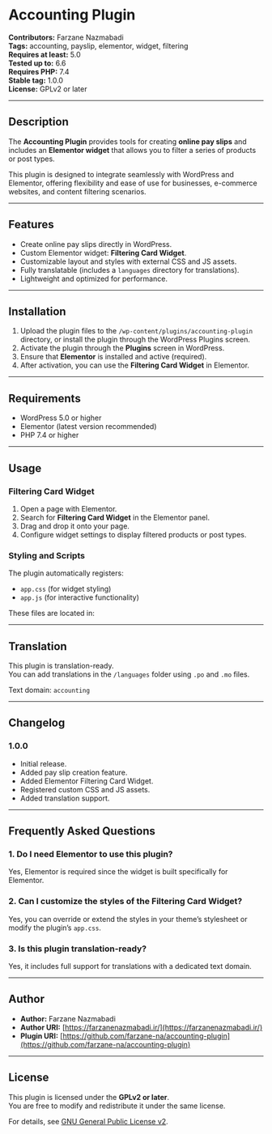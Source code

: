 # Accounting Plugin

**Contributors:** Farzane Nazmabadi  
**Tags:** accounting, payslip, elementor, widget, filtering  
**Requires at least:** 5.0  
**Tested up to:** 6.6  
**Requires PHP:** 7.4  
**Stable tag:** 1.0.0  
**License:** GPLv2 or later   

---

## Description

The **Accounting Plugin** provides tools for creating **online pay slips** and includes an **Elementor widget** that allows you to filter a series of products or post types.  

This plugin is designed to integrate seamlessly with WordPress and Elementor, offering flexibility and ease of use for businesses, e-commerce websites, and content filtering scenarios.  

---

## Features

- Create online pay slips directly in WordPress.  
- Custom Elementor widget: **Filtering Card Widget**.
- Customizable layout and styles with external CSS and JS assets.  
- Fully translatable (includes a `languages` directory for translations).  
- Lightweight and optimized for performance.  

---

## Installation

1. Upload the plugin files to the `/wp-content/plugins/accounting-plugin` directory, or install the plugin through the WordPress Plugins screen.  
2. Activate the plugin through the **Plugins** screen in WordPress.  
3. Ensure that **Elementor** is installed and active (required).  
4. After activation, you can use the **Filtering Card Widget** in Elementor.  

---

## Requirements

- WordPress 5.0 or higher  
- Elementor (latest version recommended)  
- PHP 7.4 or higher  

---

## Usage

### Filtering Card Widget
1. Open a page with Elementor.  
2. Search for **Filtering Card Widget** in the Elementor panel.  
3. Drag and drop it onto your page.  
4. Configure widget settings to display filtered products or post types.  

### Styling and Scripts
The plugin automatically registers:  
- `app.css` (for widget styling)  
- `app.js` (for interactive functionality)  

These files are located in:  

---

## Translation

This plugin is translation-ready.  
You can add translations in the `/languages` folder using `.po` and `.mo` files.  

Text domain: `accounting`  

---

## Changelog

### 1.0.0
- Initial release.  
- Added pay slip creation feature.  
- Added Elementor Filtering Card Widget.  
- Registered custom CSS and JS assets.  
- Added translation support.  

---

## Frequently Asked Questions

### 1. Do I need Elementor to use this plugin?
Yes, Elementor is required since the widget is built specifically for Elementor.  

### 2. Can I customize the styles of the Filtering Card Widget?
Yes, you can override or extend the styles in your theme’s stylesheet or modify the plugin’s `app.css`.  

### 3. Is this plugin translation-ready?
Yes, it includes full support for translations with a dedicated text domain.  

---

## Author

- **Author:** Farzane Nazmabadi  
- **Author URI:** [https://farzanenazmabadi.ir/](https://farzanenazmabadi.ir/)  
- **Plugin URI:** [https://github.com/farzane-na/accounting-plugin](https://github.com/farzane-na/accounting-plugin)  

---

## License

This plugin is licensed under the **GPLv2 or later**.  
You are free to modify and redistribute it under the same license.  

For details, see [GNU General Public License v2](https://www.gnu.org/licenses/gpl-2.0.html).  

